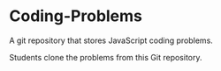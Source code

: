 # Coding-Problems
A git repository that stores JavaScript coding problems.

Students clone the problems from this Git repository.

